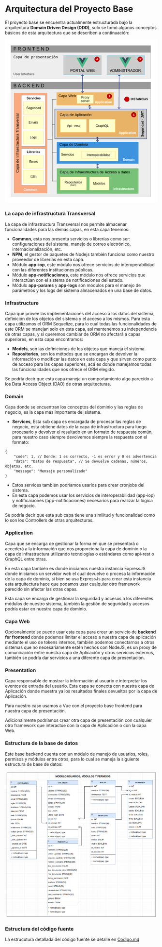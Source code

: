 Arquitectura del Proyecto Base
=

El proyecto base se encuentra actualmente estructurada bajo la arquitectura  **Domain Driven Design (DDD)**, solo se tomó algunos conceptos básicos de esta arquitectura que se describen a continuación:

![arquitectura ddd](img/arquitectura_ddd.png)

### La capa de infrastructura Transversal

La capa de infrastructura Transversal nos permite almacenar funcionalidades para las demás capas, en esta capa tenemos:

- **Common**, esta nos presenta servicios o librerías como ser: configuraciones del sistema, manejo de correo electrónico, internacionalización, etc.
- **NPM**, el gestor de paquetes de Nodejs también funciona como nuestro proveedor de librerías en esta capa.
- Módulo **app-iop**, este módulo nos ofrece servicios de interoperabilidad con las diferentes instituciones públicas.
- Módulo **app-notificaciones**, este módulo nos ofrece servicios que interactúan con el sistema de notificaciones del estado.
- Módulo **app-params** y **app-logs** son módulos para el manejo de parámetros y los logs del sistema almacenados en una base de datos.

### Infrastructure

Capa que provee las implementaciones del acceso a los datos del sistema, definición de los objetos del sistema y el acceso a los mismos. Para esta capa utilizamos el ORM Sequelize, para lo cual todas las funcionalidades de este ORM se manejan solo en esta capa, así mantenemos su independencia de otras capas, y si queremos cambiar de ORM no afectará a capas superiores, en esta capa encontramos:

- **Models**, son las definiciones de los objetos que maneja el sistema.
- **Repositories**, son los métodos que se encargan de devolver la información o modificar las datos en esta capa y que sirven como punto de acceso para las capas superiores, acá es donde manejamos todas las funcionalidades que nos ofrece el ORM elegido.

Se podría decir que esta capa maneja un comportamiento algo parecido a los Data Access Object (DAO) de otras arquitecturas.

### Domain

Capa donde se encuentran los conceptos del dominio y las reglas de negocio, es la capa más importante del sistema.

- **Services**, Esta sub capa es encargada de procesar las reglas de negocio, esta obtiene datos de la capa de infrastructura para luego procesarlo y devolver el resultado en un formato de respuesta común, para nuestro caso siempre devolvemos siempre la respuesta con el formato:

```
{
	"code": 1, // Donde: 1 es correcto, -1 es error y 0 es advertencia
	"data": "Datos de respuesta", // Se devuelve cadenas, números, objetos, etc.
	"message": "Mensaje personalizado"
}
```

- Estos services también podríamos usarlos para crear cronjobs del sistema.
- En esta capa podemos usar los servicios de interoperabilidad (app-iop) y notificaciones (app-notificaciones) necesarios para realizar la lógica de negocio.

Se podría decir que esta sub capa tiene una similitud y funcionalidad como lo son los Controllers de otras arquitecturas.

### Application

Capa que se encarga de gestionar la forma en que se presentará o accederá a la información que nos proporciona la capa de dominio o la capa de infrastructura utilizando tecnologías o estándares como api-rest o GraphQL entre otras.

En esta capa también es donde iniciamos nuestra instancia ExpressJS donde iniciamos un servidor web el cual devuelve o procesa la información de la capa de dominio, si bien se usa ExpressJs para crear esta instancia esta arquitectura hace que podamos usar cualquier otro framework parecido sin afectar las otras capas.

Esta capa se encarga de gestionar la seguridad y accesos a los diferentes módulos de nuestro sistema, también la gestión de seguridad y accesos podría estar en nuestra capa de dominio.

### Capa Web

Opcionalmente se puede usar esta capa para crear un servicio de **backend for frontend** donde podemos limitar el acceso a nuestra capa de aplicación mediante el uso de tokens internos, también podemos conectarnos a otros sistemas que no necesariamente estén hechos con NodeJS, es un proxy de comunicación entre nuestra capa de Aplicación y otros servicios externos, también se podría dar servicios a una diferente capa de presentación.

### Presentation

Capa responsable de  mostrar la información al usuario e interpretar los eventos de entrada del usuario. Esta capa se conecta con nuestra capa de Aplicación donde muestra ya los resultados finales devueltos por la capa de Aplicación.

Para nuestro caso usamos a Vue con el proyecto base frontend para nuestra capa de presentación.

Adicionalmente podríamos crear otra capa de presentación con cualquier otro framework que interactúe con la capa de Aplicación o con la capa Web.

### Estructura de la base de datos

Este base backend cuenta con un módulo de manejo de usuarios, roles, permisos y módulos entre otros, para lo cual se maneja la siguiente estructura de base de datos:

![modulo-usuarios](img/modulo-usuarios.png)

### Estructura del código fuente

La estrucutura detallada del código fuente se detalle en [Codigo.md](Codigo.md)
